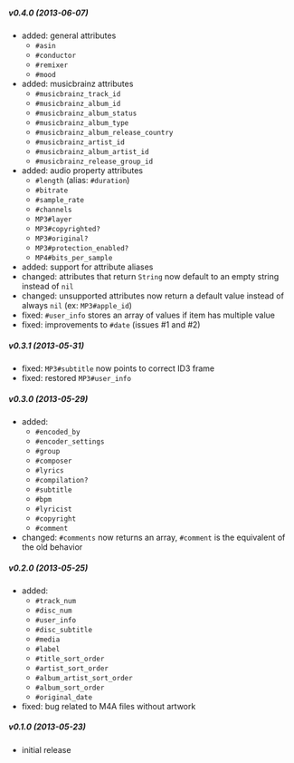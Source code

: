 ##### v0.4.0 (2013-06-07) #####
* added: general attributes
  - `#asin`
  - `#conductor`
  - `#remixer`
  - `#mood`
* added: musicbrainz attributes
  - `#musicbrainz_track_id`
  - `#musicbrainz_album_id`
  - `#musicbrainz_album_status`
  - `#musicbrainz_album_type`
  - `#musicbrainz_album_release_country`
  - `#musicbrainz_artist_id`
  - `#musicbrainz_album_artist_id`
  - `#musicbrainz_release_group_id`
* added: audio property attributes
  - `#length` (alias: `#duration`)
  - `#bitrate`
  - `#sample_rate`
  - `#channels`
  - `MP3#layer`
  - `MP3#copyrighted?`
  - `MP3#original?`
  - `MP3#protection_enabled?`
  - `MP4#bits_per_sample`
* added: support for attribute aliases
* changed: attributes that return `String` now default to an empty string
  instead of `nil`
* changed: unsupported attributes now return a default value instead of always
`nil` (ex: `MP3#apple_id`)
* fixed: `#user_info` stores an array of values if item has multiple value
* fixed: improvements to `#date` (issues #1 and #2)

##### v0.3.1 (2013-05-31) #####
* fixed: `MP3#subtitle` now points to correct ID3 frame
* fixed: restored `MP3#user_info`

##### v0.3.0 (2013-05-29) #####
* added:
  - `#encoded_by`
  - `#encoder_settings`
  - `#group`
  - `#composer`
  - `#lyrics`
  - `#compilation?`
  - `#subtitle`
  - `#bpm`
  - `#lyricist`
  - `#copyright`
  - `#comment`
* changed: `#comments` now returns an array, `#comment` is the
  equivalent of the old behavior

##### v0.2.0 (2013-05-25) #####
* added:
  - `#track_num`
  - `#disc_num`
  - `#user_info`
  - `#disc_subtitle`
  - `#media`
  - `#label`
  - `#title_sort_order`
  - `#artist_sort_order`
  - `#album_artist_sort_order`
  - `#album_sort_order`
  - `#original_date`
* fixed: bug related to M4A files without artwork

##### v0.1.0 (2013-05-23) #####
* initial release
